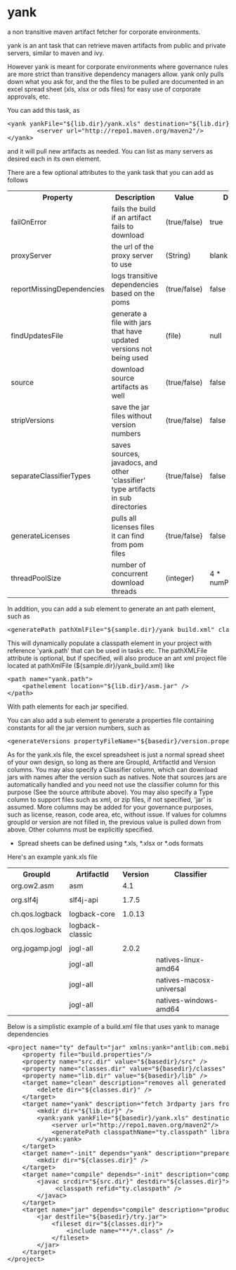 yank
====

a non transitive maven artifact fetcher for corporate environments.


yank is an ant task that can retrieve maven artifacts from public and private servers, similar to maven and ivy.

However yank is meant for corporate environments where governance rules are more strict than transitive 
dependency managers allow. yank only pulls down what you ask for, and the the files to be pulled are documented
in an excel spread sheet (xls, xlsx or ods files) for easy use of corporate approvals, etc.

You can add this task, as
<pre>
&lt;yank yankFile="${lib.dir}/yank.xls" destination="${lib.dir}"&gt;
        &lt;server url="http://repo1.maven.org/maven2"/&gt;
&lt;/yank&gt;
</pre>

and it will pull new artifacts as needed. You can list as many servers as desired each in its own element.

There are a few optional attributes to the yank task that you can add as follows

<table>
   <tr>
      <th>Property</th>
      <th>Description</th>
      <th>Value</th>
      <th>Default</th>
   </tr>
   <tr>
      <td>failOnError</td>
      <td>fails the build if an artifact fails to download</td>
      <td>(true/false)</td>
      <td>true</td>
   </tr>
   <tr>
      <td>proxyServer</td>
      <td>the url of the proxy server to use</td>
      <td>(String)</td>
      <td>blank</td>
   </tr>
   <tr>
      <td>reportMissingDependencies</td>
      <td>logs transitive dependencies based on the poms</td>
      <td>(true/false)</td>
      <td>false</td>
   </tr>  
   <tr>
      <td>findUpdatesFile</td>
      <td>generate a file with jars that have updated versions not being used</td>
      <td>(file)</td>
      <td>null</td>  
   <tr>
      <td>source</td>
      <td>download source artifacts as well</td>
      <td>(true/false)</td>
      <td>false</td>
   </tr>    
   <tr>
      <td>stripVersions</td>
      <td>save the jar files without version numbers</td>
      <td>(true/false)</td>
      <td>false</td>
   </tr>
   <tr>
      <td>separateClassifierTypes</td>
      <td>saves sources, javadocs, and other 'classifier' type artifacts in sub directories</td>
      <td>{true/false}</td>
      <td>false</td>
   </tr>  
   <tr>
      <td>generateLicenses</td>
      <td>pulls all licenses files it can find from pom files</td>
      <td>{true/false}</td>
      <td>false</td>
   </tr>  
   <tr>
      <td>threadPoolSize</td>
      <td>number of concurrent download threads</td>
      <td>(integer)</td>
      <td>4 * numProcessors</td>
   </tr>
</table>

In addition, you can add a sub element to generate an ant path element, such as
<pre>
&lt;generatePath pathXmlFile="${sample.dir}/yank_build.xml" classpathName="yank.path" /&gt;
</pre>

This will dynamically populate a classpath element in your project with reference 'yank.path' that can be used in <java> tasks etc.
The pathXMLFile attribute is optional, but if specified, will also produce an ant xml project file located at 
pathXmlFile (${sample.dir}/yank_build.xml) like
<pre>
&lt;path name="yank.path"&gt;
    &lt;pathelement location="${lib.dir}/asm.jar" /&gt;
&lt;/path&gt;
</pre>
    
With path elements for each jar specified.

You can also add a sub element to generate a properties file containing constants for all the jar version numbers, such as
<pre>
&lt;generateVersions propertyFileName="${basedir}/version.properties" /&gt;
</pre>

As for the yank.xls file, the excel spreadsheet is just a normal spread sheet of your own design, so long as there are GroupId, 
ArtifactId and Version columns. You may also specify a Classifier column, which can download jars with names after the version 
such as natives. Note that sources jars are automatically handled and you need not use the classifier column for this purpose 
(See the source attribute above). You may also specify a Type column to support files such as xml, or zip files, if not specified, 'jar' 
is assumed. More columns may be added for your governance purposes, such as license, reason, code area, etc, without issue. 
If values for columns groupId or version are not filled in, the previous value is pulled down from above. Other columns must be
explicitly specified.

* Spread sheets can be defined using *.xls, *.xlsx or *.ods formats

Here's an example yank.xls file

<table>
    <tr><th>GroupId</th><th>ArtifactId</th><th>Version</th><th>Classifier</th></tr>
    <tr><td>org.ow2.asm</td><td>asm</td><td>4.1</td><td></td></tr>
    <tr><td></td><td></td><td></td><td></td></tr>    
    <tr><td>org.slf4j</td><td>slf4j-api</td><td>1.7.5</td><td></td></tr>    
    <tr><td></td><td></td><td></td><td></td></tr>    
    <tr><td>ch.qos.logback</td><td>logback-core</td><td>1.0.13</td><td></td></tr>    
    <tr><td>ch.qos.logback</td><td>logback-classic</td><td></td><td></td></tr>    
    <tr><td></td><td></td><td></td><td></td></tr>    
    <tr><td>org.jogamp.jogl</td><td>jogl-all</td><td>2.0.2</td><td></td></tr>
    <tr><td></td><td>jogl-all</td><td></td><td>natives-linux-amd64</td></tr>
    <tr><td></td><td>jogl-all</td><td></td><td>natives-macosx-universal</td></tr>
    <tr><td></td><td>jogl-all</td><td></td><td>natives-windows-amd64</td></tr>                     
</table>

Below is a simplistic example of a build.xml file that uses yank to manage dependencies
<pre>
&lt;project name="ty" default="jar" xmlns:yank="antlib:com.mebigfatguy.yank"&gt;
    &lt;property file="build.properties"/&gt;
    &lt;property name="src.dir" value="${basedir}/src" /&gt;
    &lt;property name="classes.dir" value="${basedir}/classes" /&gt;
    &lt;property name="lib.dir" value="${basedir}/lib" /&gt;
    &lt;target name="clean" description="removes all generated collateral"&gt;
        &lt;delete dir="${classes.dir}" /&gt;
    &lt;/target&gt;
    &lt;target name="yank" description="fetch 3rdparty jars from maven central"&gt;
        &lt;mkdir dir="${lib.dir}" /&gt;
        &lt;yank:yank yankFile="${basedir}/yank.xls" destination="${lib.dir}" source="true"&gt;
            &lt;server url="http://repo1.maven.org/maven2"/&gt;
            &lt;generatePath classpathName="ty.classpath" libraryDirName="$${lib.dir}" /&gt;
        &lt;/yank:yank&gt;
    &lt;/target&gt;
    &lt;target name="-init" depends="yank" description="prepares repository for a build"&gt;
        &lt;mkdir dir="${classes.dir}" /&gt;
    &lt;/target&gt;
    &lt;target name="compile" depends="-init" description="compiles java files"&gt;
        &lt;javac srcdir="${src.dir}" destdir="${classes.dir}"&gt;
             &lt;classpath refid="ty.classpath" /&gt;
        &lt;/javac&gt;
    &lt;/target&gt;
    &lt;target name="jar" depends="compile" description="produces the ty jar file"&gt;
        &lt;jar destfile="${basedir}/try.jar"&gt;
            &lt;fileset dir="${classes.dir}"&gt;
                &lt;include name="**/*.class" /&gt;
            &lt;/fileset&gt;
        &lt;/jar&gt;  
    &lt;/target&gt;
&lt;/project&gt;
<pre>

